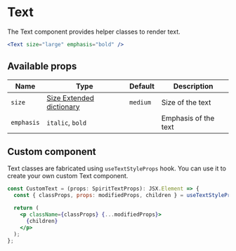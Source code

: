# Text

The Text component provides helper classes to render text.

```jsx
<Text size="large" emphasis="bold" />
```

## Available props

| Name       | Type                                        | Default  | Description          |
| ---------- | ------------------------------------------- | -------- | -------------------- |
| `size`     | [Size Extended dictionary][dictionary-size] | `medium` | Size of the text     |
| `emphasis` | `italic`, `bold`                            |          | Emphasis of the text |

## Custom component

Text classes are fabricated using `useTextStyleProps` hook. You can use it to create your own custom Text component.

```jsx
const CustomText = (props: SpiritTextProps): JSX.Element => {
  const { classProps, props: modifiedProps, children } = useTextStyleProps(props);

  return (
    <p className={classProps} {...modifiedProps}>
      {children}
    </p>
  );
};
```

[dictionary-size]: https://github.com/lmc-eu/spirit-design-system/tree/main/docs/DICTIONARIES.md#size
